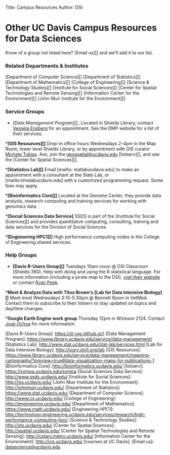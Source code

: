 Title: Campus Resources
Author: DSI

# Other UC Davis Campus Resources for Data Sciences
Know of a group not listed here? [Email us][] and we'll add it to our list.

### Related Departments & Institutes

[Department of Computer Science][]
[Department of Statistics][]
[Department of Mathematics][]
[College of Engineering][]
[Science & Technology Studies][]
[Institute for Social Sciences][]
[Center for Spatial Technologies and Remote Sensing][]
[Information Center for the Environment][]
[John Muir Institute for the Environment][]


### Service Groups

* _[Data Management Program][]__
Located in Shields Library, contact [Vessela Ensberg](mailto:vensberg@ucdavis.edu) for an appointment. See the DMP website for a list of their services. 

*__[GIS Resources][]__
Drop-in office hours Wednesdays 2-4pm in the Map Room, lower level Shields Library, or by appointment with GIS curator [Michele Tobias](mailto:mmtobias@ucdavis.edu). Aso, join the geospatial@ucdavis.edu [listserv][], and see the [Center for Spatial Sciences][].

 *__[Statistics Lab][]__
 Email [mailto: statlabucdavis.edu] to make an appointment with a consultant at the Stats Lab, or  [mailto:nhwlabucdavis.edu] with a customized programming request. Some fees may apply.
 
*__[Bioinformatics Core][]__
Located at the Genome Center, they provide data analysis, research computing and training services for working with genomics data.
 
 *__[Social Sciences Data Service]__
 SSDS is part of the [Institute for Social Sciences][] and provides quantitative computing, consulting, training and data services for the Division of Social Sciences.
 
 *__[Engineering HPC1][]__
 High performance computing nodes in the College of Engineering shared services.
 
 
 ### Help Groups
 
 * __[Davis R-Users Group][]__ 
Tuesdays 10am-noon @ DSI Classroom (Shields 360).
Help with doing and using the R statistical language. For more information (including a pirate map to the DSI), [visit their website](https://d-rug.github.io/) or contact [Ryan Peek](mailto:rapeek@ucdavis.edu).

*__Meet & Analyze Data with Titus Brown's [Lab for Data Intensive Biology][]__
Meet most Wednesdays 3:15-5:30pm @ Bennett Room in VetMed.
Contact them to subscribe to their listserv to stay updated on topics and day/time changes.

*__Google Earth Engine work group__
Thursday 12pm in Wickson 2124. Contact [José Ochoa](mailto:jiocha@ucdavis.edu) for more information.

[Davis R-Users Group]: https://d-rug.github.io/)
[Data Management Program]: https://www.library.ucdavis.edu/service/data-management/
[Statistics Lab]: http://www.stat.ucdavis.edu/stat-lab/services.html
[Lab for Data Intensive Biology]: http://ivory.idyll.org/lab
[GIS Resources]: https://www.library.ucdavis.edu/service/data-management/mapping-cartography/?preview=true#data-visualization-maps-for-publications-1
[Bioinformatics Core]: http://bioinformatics.ucdavis.edu/
[listserv]: https://sympa.ucdavis.edu/sympa
[Social Sciences Data Service]: http://www.ssds.ucdavis.edu/
[Institute for Social Sciences]: http://iss.ucdavis.edu/
[John Muir Institute for the Environment]: http://johnmuir.ucdavis.edu/
[Department of Statistics]: https://www.stat.ucdavis.edu/
[Department of Computer Science]: http://www.cs.ucdavis.edu/
[College of Engineering]: http://engineering.ucdavis.edu/
[Department of Mathematics]: https://www.math.ucdavis.edu/
[Engineering HPC1]: http://technology.engineering.ucdavis.edu/services/research/high-performance-computing-hpc/
[Science & Technology Studies]: http://sts.ucdavis.edu/
[Center for Spatial Sciences]: http://spatial.ucdavis.edu/
[Center for Spatial Technologies and Remote Sensing]: http://cstars.metro.ucdavis.edu/
[Information Center for the Environment]: http://ice.ucdavis.edu/
[courses at UC Davis]: 
[Email us]: datascience@ucdavis.edu
